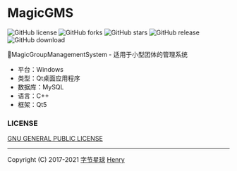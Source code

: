 # MagicGMS

![GitHub license](https://img.shields.io/github/license/CSTHenry/MagicGMS?style=flat-square)
![GitHub forks](https://img.shields.io/github/forks/CSTHenry/MagicGMS?style=flat-square)
![GitHub stars](https://img.shields.io/github/stars/CSTHenry/MagicGMS?style=flat-square)
![GitHub release](https://img.shields.io/github/v/release/CSTHenry/MagicGMS?include_prereleases&style=flat-square)
![GitHub download](https://img.shields.io/github/downloads/CSTHenry/MagicGMS/total?style=flat-square)

🚀MagicGroupManagementSystem - 适用于小型团体的管理系统

- 平台：Windows
- 类型：Qt桌面应用程序
- 数据库：MySQL
- 语言：C++
- 框架：Qt5


### LICENSE

[GNU GENERAL PUBLIC LICENSE](https://github.com/CSTHenry/MagicGMS/blob/master/LICENSE)

---

Copyright (C) 2017-2021 [字节星球](https://www.bytecho.net/) [Henry](https://www.bytecho.net/about.html) 
